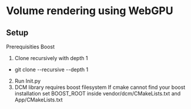 # Volume rendering using WebGPU

## Setup
Prerequisities
Boost

1. Clone recursively with depth 1
  - git clone --recursive --depth 1 <url>
2. Run Init.py
3. DCM library requires boost filesystem
If cmake cannot find your boost installation set BOOST_ROOT inside vendor/dcm/CMakeLists.txt and App/CMakeLists.txt

